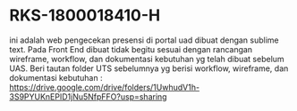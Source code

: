 # RKS-1800018410-H

ini adalah web pengecekan presensi di portal uad dibuat dengan sublime text. 
Pada Front End dibuat tidak begitu sesuai dengan rancangan wireframe, workflow, dan dokumentasi kebutuhan yg telah dibuat sebelum UAS.
Beri tautan folder UTS sebelumnya yg berisi workflow, wireframe, dan dokumentasi kebutuhan :
https://drive.google.com/drive/folders/1UwhudV1h-3S9PYUKnEPID1jNu5NfpFFO?usp=sharing
